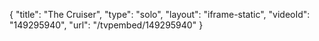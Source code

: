 {
    "title": "The Cruiser",
    "type": "solo",
    "layout": "iframe-static",
    "videoId": "149295940",
    "url": "\/tvpembed\/149295940"
}